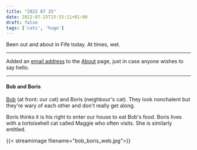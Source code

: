 ```yaml
---
title: "2022 07 25"
date: 2022-07-25T15:53:11+01:00
draft: false
tags: ['cats', 'hugo']
---
```


Been out and about in Fife today. At times, wet.

---

Added an [email address](mailto:y@yulqen.org) to the [About](../about) page, just in case anyone wishes to say hello.

---
#### Bob and Boris

[Bob](../../blog/cats/cat_kills/) (at front: our cat) and Boris (neighbour's cat). They look nonchalent but they're wary of each other and don't really get along.

Boris thinks it is his right to enter our house to eat Bob's food. Boris lives with a tortoisehell cat called Maggie who often visits. She is similarly entitled.

{{< streamimage filename="bob_boris_web.jpg">}}
